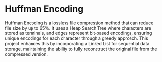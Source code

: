 # Huffman Encoding
Huffman Encoding is a lossless file compression method that can reduce file size by up to 65%. It uses a Heap Search Tree where characters are stored as terminals, and edges represent bit-based encodings, ensuring unique encodings for each character through a greedy approach. This project enhances this by incorporating a Linked List for sequential data storage, maintaining the ability to fully reconstruct the original file from the compressed version.
